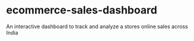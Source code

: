 # ecommerce-sales-dashboard
An interactive dashboard to track and analyze a stores online sales across India
